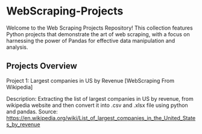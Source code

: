 # WebScraping-Projects

Welcome to the Web Scraping Projects Repository! This collection features Python projects that demonstrate the art of web scraping, with a focus on harnessing the power of Pandas for effective data manipulation and analysis.

## Projects Overview

Project 1: Largest companies in US by Revenue [WebScraping From Wikipedia]

Description: Extracting the list of largest companies in US by revenue, from wikipedia website and then convert it into .csv and .xlsx file using python and pandas.
Source: https://en.wikipedia.org/wiki/List_of_largest_companies_in_the_United_States_by_revenue
